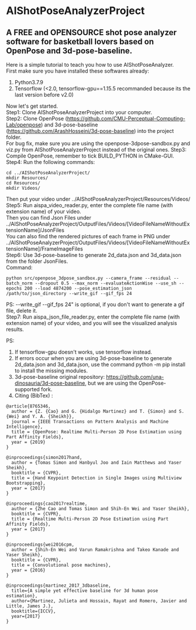 # AIShotPoseAnalyzerProject
## A FREE and OPENSOURCE shot pose analyzer software for basketball lovers based on OpenPose and 3d-pose-baseline.

Here is a simple tutorial to teach you how to use AIShotPoseAnalyzer.  
First make sure you have installed these softwares already:
1. Python3.7.9
2. Tensorflow (<2.0, tensorflow-gpu==1.15.5 recommanded because its the last version before v2.0)

Now let's get started.  
Step1: Clone AIShotPoseAnalyzerProject into your computer.  
Step2: Clone OpenPose (https://github.com/CMU-Perceptual-Computing-Lab/openpose) and 3d-pose-baseline (https://github.com/ArashHosseini/3d-pose-baseline) into the project folder.  
For bug fix, make sure you are using the openpose-3dpose-sandbox.py and viz.py from AIShotPoseAnalyzerProject instead of the original ones.
Step3: Compile OpenPose, remember to tick BUILD_PYTHON in CMake-GUI.  
Step4: Run the following commands:  
```
cd ../AIShotPoseAnalyzerProject/  
mkdir Resources/  
cd Resources/  
mkdir Videos/
```  
Then put your video under ../AIShotPoseAnalyzerProject/Resources/Videos/  
Step5: Run aispa_video_reader.py, enter the complete file name (with extension name) of your video.  
Then you can find Json Files under ../AIShotPoseAnalyzerProject/OutputFiles/Videos/[VideoFileNameWithoutExtensionName]/JsonFiles  
You can also find the rendered pictures of each frame in PNG under ../AIShotPoseAnalyzerProject/OutputFiles/Videos/[VideoFileNameWithoutExtensionName]/FrameImageFiles  
Step6: Use 3d-pose-baseline to generate 2d_data.json and 3d_data.json from the folder JsonFiles.  
Command:
```
python src/openpose_3dpose_sandbox.py --camera_frame --residual --batch_norm --dropout 0.5 --max_norm --evaluateActionWise --use_sh --epochs 200 --load 4874200 --pose_estimation_json /path/to/json_directory --write_gif --gif_fps 24
```
PS: --write_gif --gif_fps 24" is optional, if you don't want to generate a gif file, delete it.  
Step7: Run aispa_json_file_reader.py, enter the complete file name (with extension name) of your video, and you will see the visualized analysis results.

PS:
1. If tensorflow-gpu doesn't works, use tensorflow instead.
2. If errors occur when you are using 3d-pose-baseline to generate 2d_data.json and 3d_data.json, use the command python -m pip install to install the missing modules.
3. 3d-pose-baseline original repository: https://github.com/una-dinosauria/3d-pose-baseline, but we are using the OpenPose-supported fork.
4. Citing (BibTex) :  
```
@article{8765346,  
  author = {Z. {Cao} and G. {Hidalgo Martinez} and T. {Simon} and S. {Wei} and Y. A. {Sheikh}},  
  journal = {IEEE Transactions on Pattern Analysis and Machine Intelligence},  
  title = {OpenPose: Realtime Multi-Person 2D Pose Estimation using Part Affinity Fields},  
  year = {2019}  
}

@inproceedings{simon2017hand,  
  author = {Tomas Simon and Hanbyul Joo and Iain Matthews and Yaser Sheikh},  
  booktitle = {CVPR},  
  title = {Hand Keypoint Detection in Single Images using Multiview Bootstrapping},  
  year = {2017}  
}

@inproceedings{cao2017realtime,  
  author = {Zhe Cao and Tomas Simon and Shih-En Wei and Yaser Sheikh},  
  booktitle = {CVPR},  
  title = {Realtime Multi-Person 2D Pose Estimation using Part Affinity Fields},  
  year = {2017}  
}

@inproceedings{wei2016cpm,  
  author = {Shih-En Wei and Varun Ramakrishna and Takeo Kanade and Yaser Sheikh},  
  booktitle = {CVPR},  
  title = {Convolutional pose machines},  
  year = {2016}  
}

@inproceedings{martinez_2017_3dbaseline,
  title={A simple yet effective baseline for 3d human pose estimation},
  author={Martinez, Julieta and Hossain, Rayat and Romero, Javier and Little, James J.},
  booktitle={ICCV},
  year={2017}
}
```
